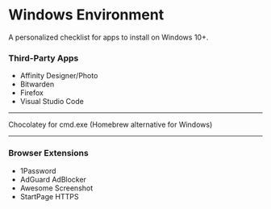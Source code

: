 # Windows Environment

A personalized checklist for apps to install on Windows 10+.

### Third-Party Apps

- Affinity Designer/Photo
- Bitwarden
- Firefox
- Visual Studio Code

---

Chocolatey for cmd.exe (Homebrew alternative for Windows)

---

### Browser Extensions

- 1Password
- AdGuard AdBlocker
- Awesome Screenshot
- StartPage HTTPS
